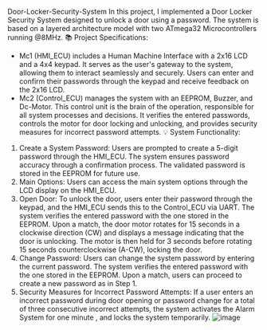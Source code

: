 Door-Locker-Security-System
In this project, I implemented a Door Locker Security System designed to unlock a door using a password. The system is based on a layered architecture model with two ATmega32 Microcontrollers running @8MHz.
📚 Project Specifications:
- Mc1 (HMI_ECU) includes a Human Machine Interface with a 2x16 LCD and a 4x4 keypad. It serves as the user's gateway to the system, allowing them to interact seamlessly and securely. Users can enter and confirm their passwords through the keypad and receive feedback on the 2x16 LCD.
- Mc2 (Control_ECU) manages the system with an EEPROM, Buzzer, and Dc-Motor. This control unit is the brain of the operation, responsible for all system processes and decisions. It verifies the entered passwords, controls the motor for door locking and unlocking, and provides security measures for incorrect password attempts.
💡 System Functionality:
1. Create a System Password: Users are prompted to create a 5-digit password through the HMI_ECU. The system ensures password accuracy through a confirmation process. The validated password is stored in the EEPROM for future use.
2. Main Options: Users can access the main system options through the LCD display on the HMI_ECU.
3. Open Door: To unlock the door, users enter their password through the keypad, and the HMI_ECU sends this to the Control_ECU via UART. The system verifies the entered password with the one stored in the EEPROM. Upon a match, the door motor rotates for 15 seconds in a clockwise direction (CW) and displays a message indicating that the door is unlocking. The motor is then held for 3 seconds before rotating 15 seconds counterclockwise (A-CW), locking the door.
4. Change Password: Users can change the system password by entering the current password. The system verifies the entered password with the one stored in the EEPROM. Upon a match, users can proceed to create a new password as in Step 1.
5. Security Measures for Incorrect Password Attempts: If a user enters an incorrect password during door opening or password change for a total of three consecutive incorrect attempts, the system activates the Alarm System for one minute , and locks the system temporarily.
![image](https://github.com/user-attachments/assets/e1b3c783-65c7-4b17-a359-03d2e7e2004d)
